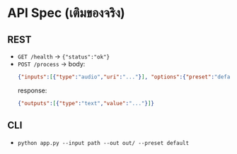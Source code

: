 # API Spec (เติมของจริง)

## REST
- `GET /health` → `{"status":"ok"}`
- `POST /process` → body:
  ```json
  {"inputs":[{"type":"audio","uri":"..."}], "options":{"preset":"default"}}
  ```
  response:
  ```json
  {"outputs":[{"type":"text","value":"..."}]}
  ```

## CLI
- `python app.py --input path --out out/ --preset default`
